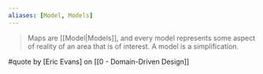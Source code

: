 ```yaml
---
aliases: [Model, Models]
---
```


> Maps are [[Model|Models]], and every model represents some aspect of reality of an area that is of interest. A model is a simplification.

#quote by [Eric Evans] on [[0 - Domain-Driven Design]]